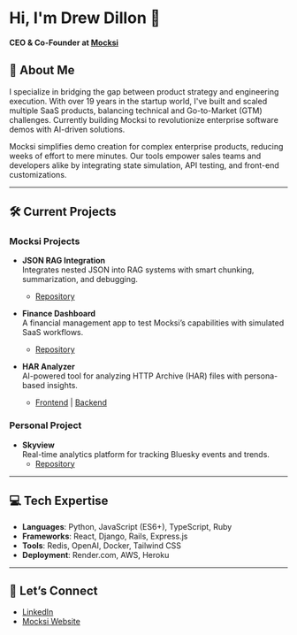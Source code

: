 # Hi, I'm Drew Dillon 👋  
**CEO & Co-Founder at [Mocksi](https://mocksi.ai)**  

## 🚀 About Me  
I specialize in bridging the gap between product strategy and engineering execution. With over 19 years in the startup world, I've built and scaled multiple SaaS products, balancing technical and Go-to-Market (GTM) challenges. Currently building Mocksi to revolutionize enterprise software demos with AI-driven solutions.

Mocksi simplifies demo creation for complex enterprise products, reducing weeks of effort to mere minutes. Our tools empower sales teams and developers alike by integrating state simulation, API testing, and front-end customizations.

---

## 🛠️ Current Projects  

### **Mocksi Projects**  
- **JSON RAG Integration**  
   Integrates nested JSON into RAG systems with smart chunking, summarization, and debugging.  
   - [Repository](https://github.com/Mocksi/json-rag)  

- **Finance Dashboard**  
   A financial management app to test Mocksi’s capabilities with simulated SaaS workflows.  
   - [Repository](https://github.com/Mocksi/finance-dashboard/)  

- **HAR Analyzer**  
   AI-powered tool for analyzing HTTP Archive (HAR) files with persona-based insights.  
   - [Frontend](https://github.com/Mocksi/har-analyzer-frontend) | [Backend](https://github.com/Mocksi/har-analyzer-backend)  

### **Personal Project**  
- **Skyview**  
   Real-time analytics platform for tracking Bluesky events and trends.  
   - [Repository](https://github.com/drewtang/skyview)  

---

## 💻 Tech Expertise  
- **Languages**: Python, JavaScript (ES6+), TypeScript, Ruby  
- **Frameworks**: React, Django, Rails, Express.js  
- **Tools**: Redis, OpenAI, Docker, Tailwind CSS  
- **Deployment**: Render.com, AWS, Heroku  

---

## 🤝 Let’s Connect  
- [LinkedIn](https://www.linkedin.com/in/drewdil/)  
- [Mocksi Website](https://mocksi.ai)  
